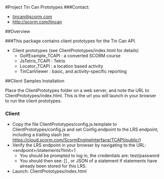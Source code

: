#Project Tin Can Prototypes
###Contact:
* tincan@scorm.com
* http://scorm.com/tincan

##Overview

###This package contains client prototypes for the Tin Can API.
* Client prototypes (see ClientPrototypes/index.html for details)
	* GolfExample\_TCAPI : a converted SCORM course
	* JsTetris\_TCAPI : Tetris
	* Locator\_TCAPI : a location based activity
	* TinCanViewer : basic, and activity-specific reporting

##Client Samples Installation

Place the ClientPrototypes folder on a web server, and note the URL to ClientPrototypes/index.html.
This is the url you will launch in your browser to run the client prototypes.

### Client
 * Copy the file ClientPrototypes/config.js.template to ClientPrototypes/config.js 
and set Config.endpoint to the LRS endpoint, including a trailing slash (ex: https://cloud.scorm.com/ScormEngineInterface/TCAPI/public/)
 * Verify the LRS endpoint in your browser by navigating to the URL: &lt;endpoint&gt;/statements?limit=1
	* You should be prompted to log in, the credentials are: test/password
	* You should then see: [] , or JSON of a statement if statements have already been stored for this LRS.
 * Launch: ClientPrototypes/index.html
